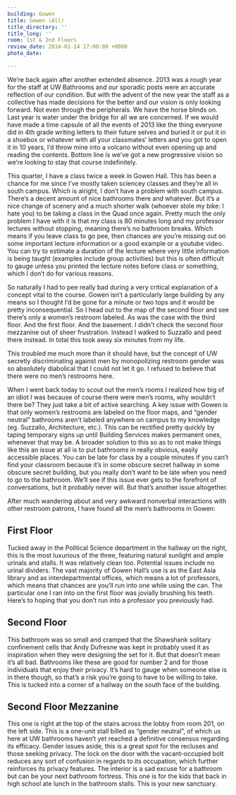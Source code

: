 ```yaml
---
building: Gowen
title: Gowen (All)
title_directory: ''
title_long: ''
room: 1st & 2nd Floors
review_date: 2014-01-14 17:00:00 +0000
photo_date: 

---
```

We’re back again after another extended absence. 2013 was a rough year for the staff at UW Bathrooms and our sporadic posts were an accurate reflection of our condition. But with the advent of the new year the staff as a collective has made decisions for the better and our vision is only looking forward. Not even through the peripherals. We have the horse blinds on. Last year is water under the bridge for all we are concerned. If we would have made a time capsule of all the events of 2013 like the thing everyone did in 4th grade writing letters to their future selves and buried it or put it in a shoebox or whatever with all your classmates’ letters and you got to open it in 10 years, I’d throw mine into a volcano without even opening up and reading the contents. Bottom line is we’ve got a new progressive vision so we’re looking to stay that course indefinitely.

This quarter, I have a class twice a week in Gowen Hall. This has been a chance for me since I’ve mostly taken sciencey classes and they’re all in south campus. Which is alright, I don’t have a problem with south campus. There’s a decent amount of nice bathrooms there and whatever. But it’s a nice change of scenery and a much shorter walk (whoever stole my bike: I hate you) to be taking a class in the Quad once again. Pretty much the only problem I have with it is that my class is 80 minutes long and my professor lectures without stopping, meaning there’s no bathroom breaks. Which means if you leave class to go pee, then chances are you’re missing out on some important lecture information or a good example or a youtube video. You can try to estimate a duration of the lecture where very little information is being taught (examples include group activities) but this is often difficult to gauge unless you printed the lecture notes before class or something, which I don’t do for various reasons.

So naturally I had to pee really bad during a very critical explanation of a concept vital to the course. Gowen isn’t a particularly large building by any means so I thought I’d be gone for a minute or two tops and it would be pretty inconsequential. So I head out to the map of the second floor and see there’s only a women’s restroom labeled. As was the case with the third floor. And the first floor. And the basement. I didn’t check the second floor mezzanine out of sheer frustration. Instead I walked to Suzzallo and peed there instead. In total this took away six minutes from my life.

This troubled me much more than it should have, but the concept of UW secretly discriminating against men by monopolizing restroom gender was so absolutely diabolical that I could not let it go. I refused to believe that there were no men’s restrooms here.

When I went back today to scout out the men’s rooms I realized how big of an idiot I was because of course there were men’s rooms, why wouldn’t there be? They just take a bit of active searching. A key issue with Gowen is that only women’s restrooms are labeled on the floor maps, and “gender neutral” bathrooms aren’t labeled anywhere on campus to my knowledge (eg. Suzzallo, Architecture, etc.). This can be rectified pretty quickly by taping temporary signs up until Building Services makes permanent ones, whenever that may be. A broader solution to this so as to not make things like this an issue at all is to put bathrooms in really obvious, easily accessible places. You can be late for class by a couple minutes if you can’t find your classroom because it’s in some obscure secret hallway in some obscure secret building, but you really don’t want to be late when you need to go to the bathroom. We’ll see if this issue ever gets to the forefront of conversations, but it probably never will. But that’s another issue altogether.

After much wandering about and very awkward nonverbal interactions with other restroom patrons, I have found all the men’s bathrooms in Gowen:

## First Floor

Tucked away in the Political Science department in the hallway on the right, this is the most luxurious of the three, featuring natural sunlight and ample urinals and stalls. It was relatively clean too. Potential issues include no urinal dividers. The vast majority of Gowen Hall’s use is as the East Asia library and as interdepartmental offices, which means a lot of professors, which means that chances are you’ll run into one while using the can. The particular one I ran into on the first floor was jovially brushing his teeth. Here’s to hoping that you don’t run into a professor you previously had.

## Second Floor

This bathroom was so small and cramped that the Shawshank solitary confinement cells that Andy Dufresne was kept in probably used it as inspiration when they were designing the set for it. But that doesn’t mean it’s all bad. Bathrooms like these are good for number 2 and for those individuals that enjoy their privacy. It’s hard to gauge when someone else is in there though, so that’s a risk you’re going to have to be willing to take. This is tucked into a corner of a hallway on the south face of the building.

## Second Floor Mezzanine

This one is right at the top of the stairs across the lobby from room 201, on the left side. This is a one-unit stall billed as “gender neutral”, of which us here at UW bathrooms haven’t yet reached a definitive consensus regarding its efficacy. Gender issues aside, this is a great spot for the recluses and those seeking privacy. The lock on the door with the vacant-occupied bolt reduces any sort of confusion in regards to its occupation, which further reinforces its privacy features. The interior is a sad excuse for a bathroom but can be your next bathroom fortress. This one is for the kids that back in high school ate lunch in the bathroom stalls. This is your new sanctuary.